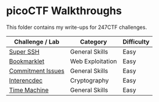# picoCTF Walkthroughs

This folder contains my write-ups for 247CTF challenges.

| **Challenge / Lab**         | **Category**         | **Difficulty** |
|---------------------------- |--------------------- |--------------- |
| [Super SSH]()               | General Skills       | Easy           |
| [Bookmarklet]()             | Web Exploitation     | Easy           |
| [Commitment Issues]()       | General Skills       | Easy           |
| [Interencdec]()             | Cryptography         | Easy           |
| [Time Machine]()            | General Skills       | Easy           |
